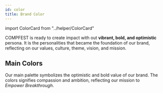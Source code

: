 ```yaml
---
id: color
title: Brand Color
---
```


import ColorCard from "../helper/ColorCard"

COMPFEST is ready to create impact with out **vibrant, bold, and optimistic** persona. It is the personalities that became the foundation of our brand, reflecting on our values, culture, theme, vision, and mission.

## Main Colors

Our main palette symbolizes the optimistic and bold value of our brand. The colors signifies compassion and ambition, reflecting our mission to _Empower Breakthrough_.

<div style={{ display: "flex", flexDirection: "row", flexWrap: "wrap" }}>
<ColorCard colorName="Black" hex="#000000" rgb="0, 0, 0" style={{ marginRight: "12px" }} />
<ColorCard colorName="Red Violet" hex="#D619B7" rgb="214, 25, 183" style={{ marginRight: "12px" }} />
<ColorCard colorName="Cerulean" hex="#0EB1E0" rgb="14, 177, 224" style={{ marginRight: "12px" }} />
<ColorCard colorName="Razzmatazz" hex="#F2195F" rgb="242, 25, 95" style={{ marginRight: "12px" }} />
<ColorCard colorName="Porsche" hex="#EFB567" rgb="239, 181, 103" style={{ marginRight: "12px" }} />
<ColorCard colorName="Shamrock" hex="#32C9AD" rgb="50, 201, 173" style={{ marginRight: "12px" }} />
</div>
